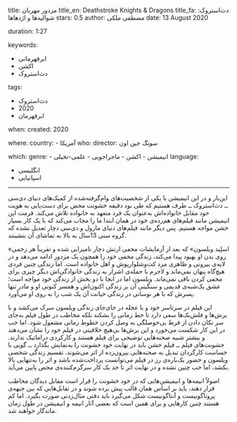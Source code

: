 
title: مزدور مهربان
title_en: Deathstroke Knights & Dragons 
title_fa: دث‌استروک: شوالیه‌ها و اژدهاها
stars: 0.5
author: مصطفی ملکی
date: 13 August 2020

duration: 1:27

keywords:
  - ابرقهرمانی
  - اکشن
  - دث‌استروک

tags:
  - دث‌استروک
  - 2020 
  - ابرقهرمان   

when:
  created: 2020

where:
  country:
    - آمریکا
who:
  director: سونگ جین اون 

which:
  genre:
    - انیمیشن
    - اکشن
    - ماجراجویی
    - علمی-تخیلی
  language: 
   - انگلیسی
   - اسپانیایی

---

این‌بار و در این انیمیشن با یکی از شخصیت‌های وام‌گرفته‌شده از کمیک‌های دنیای دی‌سی ــ دث‌استروک ــ طرف هستیم که طی نود دقیقه خشونت محض برای دست‌یابی به هویت خود مقابل خانواده‌اش به‌عنوان یک فرد متعهد به خانواده تلاش می‌کند. فرمت این انیمیشن مانند فیلم‌های هم‌رده‌ی خود در همان ابتدا ما را مجاب می‌کند که با یک کار بسیار خشن مواجه هستیم. پس دیگر مانند فیلم‌های دنیای مارول و دی‌سی دچار تعدیل نشده که گروه سنی 13سال به بالا به تماشای آن بنشینند.

«اسلِید ویلسون» که بعد از آزمایشات مخفی ارتش دچار نامیرایی شده و تقریباً هر زخمی روی بدن او بهبود پیدا می‌کند، زندگی مخفی خود را همچون یک مزدور ادامه می‌دهد و در لایه‌ی بیرونی و ظاهری مرد کت‌و‌شلوارپوش و اهل خانواده است. اما زندگی چنین فردی هیچ‌گاه پنهان نمی‌ماند و لاجرم با حمله‌ی اشرار به زندگی خانوادگی‌اش دیگر چیزی برای مخفی کردن باقی نمی‌ماند. ویلسون اما در انجا با دو بخش از زندگی خود مواجه است؛ عشق یک‌شبه‌ی قدیمی و سنگینی آن بر زندگی اکنون‌اش و همسر کنونی او و مادر تنها پسرش که با هر نوسانی در زندگی خیانت آن یک شب را به روی او می‌آورد. 

این فیلم در سرتاسر خود و با عجله در جای‌جای زندگی ویلسون سرک می‌کشد و با برش‌ها و فلش‌بک‌ها سعی دارد تا خط زمانی را بشکند بلکه مخاطب در طول فیلم به‌جای سر تکان دادن از فرط بی‌حوصلگی به وصل کردن خطوط زمانی مشغول شود. اما خب در این کار شکست می‌خورد و این برش‌ها بی‌هیچ خلاقیتی در فیلم خود را نشان می‌دهند و بیشتر شبیه صحنه‌هایی توضیحی برای فیلم هستند و کارکردی دراماتیک ندارند. خشونت‌های فیلم ــ فیلم خشن باید در نهایت خود خشونت را به‌نمایش بگذارد ــ گویی با خساست کارگردان تبدیل به صحنه‌هایی بیرون‌زده از اثر می‌شوند. تقسیم زندگی شخصی ویلسون و حضور یک‌باره‌ی رز در فیلم می‌توانست پرداخت‌شده باشد و اثر را به‌تنهایی بالا بکشد، اما خب چنین نشده و در نهایت اثر تا حد یک کار سرگرم‌کننده‌ی محض پایین می‌آید. 

اصولاً انیمه‌ها و انیمیشن‌هایی که در خود خشونت را قرار است مقابل دیدگان مخاطب قرار دهند، باید بر اساس همان قالب پیش برده شوند و در تقابل‌هایی که بین جبهه‌ی پروتاگونیست و آنتاگونیست شکل می‌گیرد باید دقتی مثال‌زدنی صورت بگیرد. اما کم هستند چنین کارهایی و برای همین است که بعضی آثار انیمه و انیمیشن در طول زمان ماندگار خواهند شد.